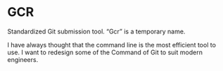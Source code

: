 # GCR

Standardized Git submission tool. “Gcr” is a temporary name.

I have always thought that the command line is the most efficient tool to use.
I want to redesign some of the Command of Git to suit modern engineers.